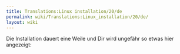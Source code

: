 ```yaml
---
title: Translations:Linux installation/20/de
permalink: wiki/Translations:Linux_installation/20/de/
layout: wiki
---
```


Die Installation dauert eine Weile und Dir wird ungefähr so etwas hier
angezeigt:
